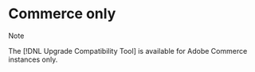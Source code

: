 # Commerce only

>[!NOTE]
>
>The [!DNL Upgrade Compatibility Tool] is available for Adobe Commerce instances only.